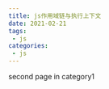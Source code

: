 ```yaml
---
title: js作用域链与执行上下文
date: 2021-02-21
tags:
 - js
categories:
 - js
---
```


second page in category1